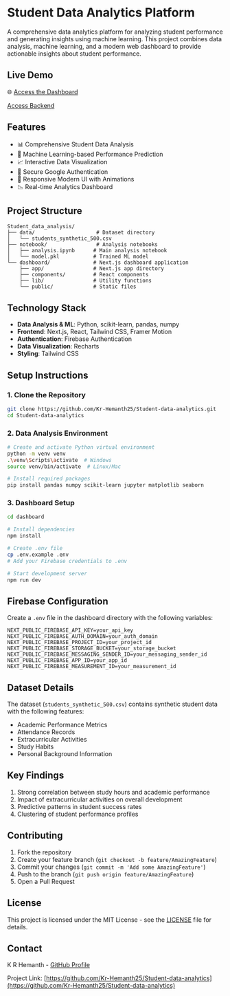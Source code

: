 # Student Data Analytics Platform

A comprehensive data analytics platform for analyzing student performance and generating insights using machine learning. This project combines data analysis, machine learning, and a modern web dashboard to provide actionable insights about student performance.

## Live Demo

🌐 [Access the Dashboard](https://student-analyticss.vercel.app)




[Access Backend](https://student-backend-j5cc.onrender.com/health)

## Features

- 📊 Comprehensive Student Data Analysis
- 🤖 Machine Learning-based Performance Prediction
- 📈 Interactive Data Visualization
- 🔐 Secure Google Authentication
- 📱 Responsive Modern UI with Animations
- 📉 Real-time Analytics Dashboard

## Project Structure

```
Student_data_analysis/
├── data/                    # Dataset directory
│   └── students_synthetic_500.csv
├── notebook/                # Analysis notebooks
│   ├── analysis.ipynb      # Main analysis notebook
│   └── model.pkl           # Trained ML model
└── dashboard/              # Next.js dashboard application
    ├── app/                # Next.js app directory
    ├── components/         # React components
    ├── lib/                # Utility functions
    └── public/             # Static files
```

## Technology Stack

- **Data Analysis & ML**: Python, scikit-learn, pandas, numpy
- **Frontend**: Next.js, React, Tailwind CSS, Framer Motion
- **Authentication**: Firebase Authentication
- **Data Visualization**: Recharts
- **Styling**: Tailwind CSS

## Setup Instructions

### 1. Clone the Repository

```bash
git clone https://github.com/Kr-Hemanth25/Student-data-analytics.git
cd Student-data-analytics
```

### 2. Data Analysis Environment

```bash
# Create and activate Python virtual environment
python -m venv venv
.\venv\Scripts\activate  # Windows
source venv/bin/activate  # Linux/Mac

# Install required packages
pip install pandas numpy scikit-learn jupyter matplotlib seaborn
```

### 3. Dashboard Setup

```bash
cd dashboard

# Install dependencies
npm install

# Create .env file
cp .env.example .env
# Add your Firebase credentials to .env

# Start development server
npm run dev
```

## Firebase Configuration

Create a `.env` file in the dashboard directory with the following variables:

```env
NEXT_PUBLIC_FIREBASE_API_KEY=your_api_key
NEXT_PUBLIC_FIREBASE_AUTH_DOMAIN=your_auth_domain
NEXT_PUBLIC_FIREBASE_PROJECT_ID=your_project_id
NEXT_PUBLIC_FIREBASE_STORAGE_BUCKET=your_storage_bucket
NEXT_PUBLIC_FIREBASE_MESSAGING_SENDER_ID=your_messaging_sender_id
NEXT_PUBLIC_FIREBASE_APP_ID=your_app_id
NEXT_PUBLIC_FIREBASE_MEASUREMENT_ID=your_measurement_id
```

## Dataset Details

The dataset (`students_synthetic_500.csv`) contains synthetic student data with the following features:
- Academic Performance Metrics
- Attendance Records
- Extracurricular Activities
- Study Habits
- Personal Background Information

## Key Findings

1. Strong correlation between study hours and academic performance
2. Impact of extracurricular activities on overall development
3. Predictive patterns in student success rates
4. Clustering of student performance profiles

## Contributing

1. Fork the repository
2. Create your feature branch (`git checkout -b feature/AmazingFeature`)
3. Commit your changes (`git commit -m 'Add some AmazingFeature'`)
4. Push to the branch (`git push origin feature/AmazingFeature`)
5. Open a Pull Request

## License

This project is licensed under the MIT License - see the [LICENSE](LICENSE) file for details.

## Contact

K R Hemanth - [GitHub Profile](https://github.com/Kr-Hemanth25)

Project Link: [https://github.com/Kr-Hemanth25/Student-data-analytics](https://github.com/Kr-Hemanth25/Student-data-analytics)

